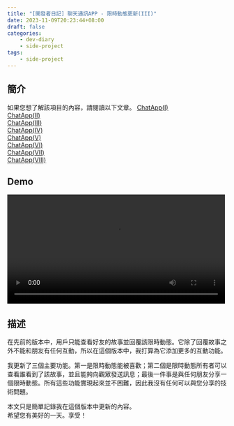 ```yaml
---
title: "[開發者日記] 聊天通訊APP - 限時動態更新(III)"
date: 2023-11-09T20:23:44+08:00
draft: false
categories:
    - dev-diary
    - side-project
tags: 
    - side-project 
---
```


## 簡介
如果您想了解該項目的內容，請閱讀以下文章。
[ChatApp(I)](/post/chat-app-init/)  
[ChatApp(II)](/post/chat-app-demo/)  
[ChatApp(III)](/post/chat-app-update/)  
[ChatApp(IV)](/post/chat-app-final/)  
[ChatApp(V)](/post/chat-app-voice-chat/)  
[ChatApp(VI)](/post/chat-app-sticker-updated/)  
[ChatApp(Ⅶ)](/post/chat-app-story-alignment-updated/)  
[ChatApp(Ⅷ)](/post/chat-app-story-multiple-img-updated/)

## Demo
<video src="/videos/chat-app/instance-story-view.mp4" controls="controls" width="500"></video>   

## 描述
在先前的版本中，用戶只能查看好友的故事並回覆該限時動態。它除了回覆故事之外不能和朋友有任何互動，所以在這個版本中，我打算為它添加更多的互動功能。  

我更新了三個主要功能。第一是限時動態能被喜歡；第二個是限時動態所有者可以查看誰看到了該故事，並且能夠向觀眾發送訊息；最後一件事是與任何朋友分享一個限時動態。所有這些功能實現起來並不困難，因此我沒有任何可以與您分享的技術問題。  

本文只是簡單記錄我在這個版本中更新的內容。  
希望您有美好的一天。享受！
